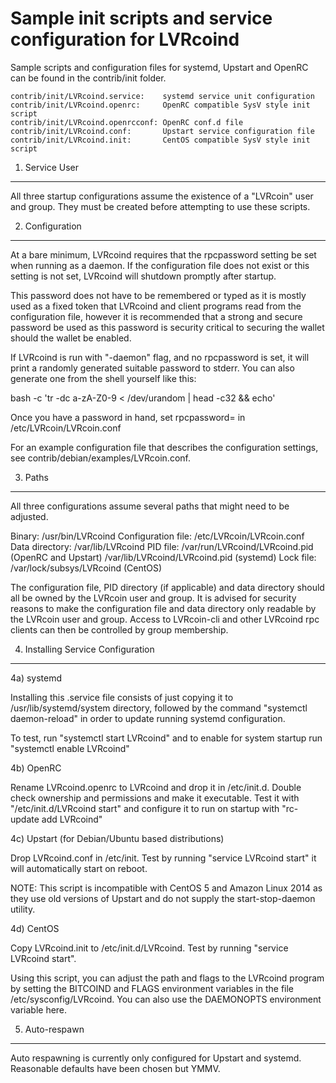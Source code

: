 Sample init scripts and service configuration for LVRcoind
==========================================================

Sample scripts and configuration files for systemd, Upstart and OpenRC
can be found in the contrib/init folder.

    contrib/init/LVRcoind.service:    systemd service unit configuration
    contrib/init/LVRcoind.openrc:     OpenRC compatible SysV style init script
    contrib/init/LVRcoind.openrcconf: OpenRC conf.d file
    contrib/init/LVRcoind.conf:       Upstart service configuration file
    contrib/init/LVRcoind.init:       CentOS compatible SysV style init script

1. Service User
---------------------------------

All three startup configurations assume the existence of a "LVRcoin" user
and group.  They must be created before attempting to use these scripts.

2. Configuration
---------------------------------

At a bare minimum, LVRcoind requires that the rpcpassword setting be set
when running as a daemon.  If the configuration file does not exist or this
setting is not set, LVRcoind will shutdown promptly after startup.

This password does not have to be remembered or typed as it is mostly used
as a fixed token that LVRcoind and client programs read from the configuration
file, however it is recommended that a strong and secure password be used
as this password is security critical to securing the wallet should the
wallet be enabled.

If LVRcoind is run with "-daemon" flag, and no rpcpassword is set, it will
print a randomly generated suitable password to stderr.  You can also
generate one from the shell yourself like this:

bash -c 'tr -dc a-zA-Z0-9 < /dev/urandom | head -c32 && echo'

Once you have a password in hand, set rpcpassword= in /etc/LVRcoin/LVRcoin.conf

For an example configuration file that describes the configuration settings, 
see contrib/debian/examples/LVRcoin.conf.

3. Paths
---------------------------------

All three configurations assume several paths that might need to be adjusted.

Binary:              /usr/bin/LVRcoind
Configuration file:  /etc/LVRcoin/LVRcoin.conf
Data directory:      /var/lib/LVRcoind
PID file:            /var/run/LVRcoind/LVRcoind.pid (OpenRC and Upstart)
                     /var/lib/LVRcoind/LVRcoind.pid (systemd)
Lock file:           /var/lock/subsys/LVRcoind (CentOS)

The configuration file, PID directory (if applicable) and data directory
should all be owned by the LVRcoin user and group.  It is advised for security
reasons to make the configuration file and data directory only readable by the
LVRcoin user and group.  Access to LVRcoin-cli and other LVRcoind rpc clients
can then be controlled by group membership.

4. Installing Service Configuration
-----------------------------------

4a) systemd

Installing this .service file consists of just copying it to
/usr/lib/systemd/system directory, followed by the command
"systemctl daemon-reload" in order to update running systemd configuration.

To test, run "systemctl start LVRcoind" and to enable for system startup run
"systemctl enable LVRcoind"

4b) OpenRC

Rename LVRcoind.openrc to LVRcoind and drop it in /etc/init.d.  Double
check ownership and permissions and make it executable.  Test it with
"/etc/init.d/LVRcoind start" and configure it to run on startup with
"rc-update add LVRcoind"

4c) Upstart (for Debian/Ubuntu based distributions)

Drop LVRcoind.conf in /etc/init.  Test by running "service LVRcoind start"
it will automatically start on reboot.

NOTE: This script is incompatible with CentOS 5 and Amazon Linux 2014 as they
use old versions of Upstart and do not supply the start-stop-daemon utility.

4d) CentOS

Copy LVRcoind.init to /etc/init.d/LVRcoind. Test by running "service LVRcoind start".

Using this script, you can adjust the path and flags to the LVRcoind program by 
setting the BITCOIND and FLAGS environment variables in the file 
/etc/sysconfig/LVRcoind. You can also use the DAEMONOPTS environment variable here.

5. Auto-respawn
-----------------------------------

Auto respawning is currently only configured for Upstart and systemd.
Reasonable defaults have been chosen but YMMV.


